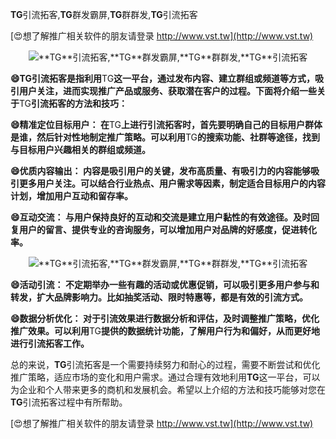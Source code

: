 **TG**引流拓客,**TG**群发霸屏,**TG**群群发,**TG**引流拓客

[😍想了解推广相关软件的朋友请登录 http://www.vst.tw](http://www.vst.tw)

 <center><img src="https://vst.tw/MP4/tuiguang/png/2.png" alt="**TG**引流拓客,**TG**群发霸屏,**TG**群群发,**TG**引流拓客"></center>

**😄**TG**引流拓客是指利用**TG**这一平台，通过发布内容、建立群组或频道等方式，吸引用户关注，进而实现推广产品或服务、获取潜在客户的过程。下面将介绍一些关于**TG**引流拓客的方法和技巧：**

**😄精准定位目标用户： 在**TG**上进行引流拓客时，首先要明确自己的目标用户群体是谁，然后针对性地制定推广策略。可以利用**TG**的搜索功能、社群等途径，找到与目标用户兴趣相关的群组或频道。**

**😄优质内容输出： 内容是吸引用户的关键，发布高质量、有吸引力的内容能够吸引更多用户关注。可以结合行业热点、用户需求等因素，制定适合目标用户的内容计划，增加用户互动和留存率。**

**😄互动交流： 与用户保持良好的互动和交流是建立用户黏性的有效途径。及时回复用户的留言、提供专业的咨询服务，可以增加用户对品牌的好感度，促进转化率。**

 <center><img src="https://vst.tw/MP4/tuiguang/png/0.png" alt="**TG**引流拓客,**TG**群发霸屏,**TG**群群发,**TG**引流拓客"></center>

**😄活动引流： 不定期举办一些有趣的活动或优惠促销，可以吸引更多用户参与和转发，扩大品牌影响力。比如抽奖活动、限时特惠等，都是有效的引流方式。**

**😄数据分析优化： 对于引流效果进行数据分析和评估，及时调整推广策略，优化推广效果。可以利用**TG**提供的数据统计功能，了解用户行为和偏好，从而更好地进行引流拓客工作。**

总的来说，**TG**引流拓客是一个需要持续努力和耐心的过程，需要不断尝试和优化推广策略，适应市场的变化和用户需求。通过合理有效地利用**TG**这一平台，可以为企业和个人带来更多的商机和发展机会。希望以上介绍的方法和技巧能够对您在**TG**引流拓客过程中有所帮助。

[😍想了解推广相关软件的朋友请登录 http://www.vst.tw](http://www.vst.tw)



